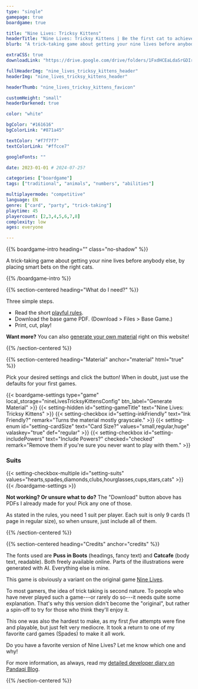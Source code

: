 ```yaml
---
type: "single"
gamepage: true
boardgame: true

title: "Nine Lives: Tricksy Kittens"
headerTitle: "Nine Lives: Tricksy Kittens | Be the first cat to achieve your nine lives!"
blurb: "A trick-taking game about getting your nine lives before anybody else, by placing smart bets on the right cats."

extraCSS: true
downloadLink: "https://drive.google.com/drive/folders/1FxdHCEaLdaSrGDIrCx5yZHMx6P07_Ios"

fullHeaderImg: "nine_lives_tricksy_kittens_header"
headerImg: "nine_lives_tricksy_kittens_header"

headerThumb: "nine_lives_tricksy_kittens_favicon"

customHeight: "small"
headerDarkened: true

color: "white"

bgColor: "#161616"
bgColorLink: "#871a45"

textColor: "#f7f7f7"
textColorLink: "#ffcce7"

googleFonts: ""

date: 2023-01-01 # 2024-07-25?

categories: ["boardgame"]
tags: ["traditional", "animals", "numbers", "abilities"]

multiplayermode: "competitive"
language: EN
genre: ["card", "party", "trick-taking"]
playtime: 45
playercount: [2,3,4,5,6,7,8]
complexity: low
ages: everyone

---
```


<div class="bg-cats"></div>

{{% boardgame-intro heading="" class="no-shadow" %}}

A trick-taking game about getting your nine lives before anybody else, by placing smart bets on the right cats.

{{% /boardgame-intro %}}

{{% section-centered heading="What do I need?" %}}

Three simple steps.
* Read the short [playful rules](rules).
* Download the base game PDF. (Download > Files > Base Game.)
* Print, cut, play!

**Want more?** You can also [generate your own material](#material) right on this website!

{{% /section-centered %}}

{{% section-centered heading="Material" anchor="material" html="true" %}}

<p>Pick your desired settings and click the button! When in doubt, just use the defaults for your first games.</p>

{{< boardgame-settings type="game" local_storage="nineLivesTricksyKittensConfig" btn_label="Generate Material" >}}
	{{< setting-hidden id="setting-gameTitle" text="Nine Lives: Tricksy Kittens" >}}
  {{< setting-checkbox id="setting-inkFriendly" text="Ink Friendly?" remark="Turns the material mostly grayscale." >}}
  {{< setting-enum id="setting-cardSize" text="Card Size?" values="small,regular,huge" valaskey="true" def="regular" >}}
  {{< setting-checkbox id="setting-includePowers" text="Include Powers?" checked="checked" remark="Remove them if you're sure you never want to play with them." >}}
  <h3>Suits</h3>
  {{< setting-checkbox-multiple id="setting-suits" values="hearts,spades,diamonds,clubs,hourglasses,cups,stars,cats" >}}
{{< /boardgame-settings >}}

<p class="settings-remark"><strong>Not working? Or unsure what to do?</strong> The "Download" button above has PDFs I already made for you! Pick any one of those.</p>

<p class="settings-remark">As stated in the rules, you need 1 suit per player. Each suit is only 9 cards (1 page in regular size), so when unsure, just include all of them.</p>

{{% /section-centered %}}

{{% section-centered heading="Credits" anchor="credits" %}}

The fonts used are **Puss in Boots** (headings, fancy text) and **Catcafe** (body text, readable). Both freely available online. Parts of the illustrations were generated with AI. Everything else is mine.

This game is obviously a variant on the original game [Nine Lives](https://pandaqi.com/nine-lives).

To most gamers, the idea of trick taking is second nature. To people who have never played such a game---or rarely do so---it needs quite some explanation. That's why this version didn't become the "original", but rather a spin-off to try for those who think they'll enjoy it.

This one was also the hardest to make, as my first _five_ attempts were fine and playable, but just felt very mediocre. It took a return to one of my favorite card games (Spades) to make it all work.

Do you have a favorite version of Nine Lives? Let me know which one and why!

For more information, as always, read my [detailed developer diary on Pandaqi Blog](https://pandaqi.com/blog/boardgames/nine-lives-tricksy-kittens).

{{% /section-centered %}}